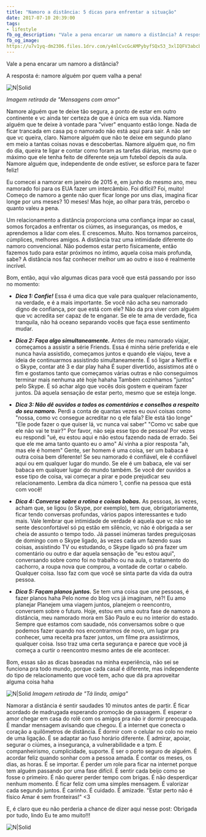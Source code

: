 ```yaml
---
title: "Namoro a distância: 5 dicas para enfrentar a situação"
date: 2017-07-10 20:39:00
tags:  
- lifestyle
fb_og_description: "Vale a pena encarar um namoro a distância? A resposta é: namore alguém por quem valha a pena!"
fb_og_image:
https://u7v1yq-dm2306.files.1drv.com/y4mlCvcGcAMPybyfSQx53_3xlIQFV3abcb_JH2gFjSGg4ni97DbsE2ZRUC9Statqxvl63EknGfX4w3L0mZ7spS66AwkNnahPkYVN-PWKkEdLok1qwH5YYQ6GwJBkhSG1ZkqJ3rpg30EK33GsTvC8B2XODqvtYh9jPT8Rm4KW4HQUcHi9ftBbsa44VpS3s53sbcEP8_GW49Ozc6nEPQ2ZzhrPw?width=780&height=487&cropmode=none
---
```


Vale a pena encarar um namoro a distância? 

A resposta é: namore alguém por quem valha a pena! 

![N|Solid](https://u7v1yq-dm2306.files.1drv.com/y4mlCvcGcAMPybyfSQx53_3xlIQFV3abcb_JH2gFjSGg4ni97DbsE2ZRUC9Statqxvl63EknGfX4w3L0mZ7spS66AwkNnahPkYVN-PWKkEdLok1qwH5YYQ6GwJBkhSG1ZkqJ3rpg30EK33GsTvC8B2XODqvtYh9jPT8Rm4KW4HQUcHi9ftBbsa44VpS3s53sbcEP8_GW49Ozc6nEPQ2ZzhrPw?width=780&height=487&cropmode=none)
<!-- more -->
*Imagem retirada de "Mensagens com amor"*


Namore alguém que te deixe tão segura, a ponto de estar em outro continente e vc ainda ter certeza de que é única em sua vida. 
Namore alguém que te deixe à vontade para "viver" enquanto estão longe. Nada de ficar trancada em casa pq o namorado não está aqui para sair. A não ser que vc queira, claro. 
Namore alguém que não te deixe em segundo plano em meio a tantas coisas novas e descobertas. 
Namore alguém que, no fim do dia, queira te ligar e contar como foram as tarefas diárias, mesmo que o máximo que ele tenha feito de diferente seja um futebol depois da aula. 
Namore alguém que, independente de onde estiver, se esforce para te fazer feliz! 

Eu comecei a namorar em janeiro de 2015 e, em junho do mesmo ano, meu namorado foi para os EUA fazer um intercâmbio. 
Foi difícil? Foi, muito! Começo de namoro a gente não quer ficar longe por uns dias, imagina ficar longe por uns meses? 10 meses! 
Mas hoje, ao olhar para trás, percebo o quanto valeu a pena. 

Um relacionamento a distância proporciona uma confiança ímpar ao casal, somos forçados a enfrentar os ciúmes, as inseguranças, os medos, e aprendemos a lidar com eles. E crescemos. Muito. 
Nos tornamos parceiros, cúmplices, melhores amigos. A distância traz uma intimidade diferente do namoro convencional. Não podemos estar perto fisicamente, então fazemos tudo para estar próximos no íntimo, aquela coisa mais profunda, sabe? A distância nos faz conhecer melhor um ao outro e isso é realmente incrível. 

Bom, então, aqui vão algumas dicas para você que está passando por isso no momento: 

- ***Dica 1: Confie!*** 
Essa é uma dica que vale para qualquer relacionamento, na verdade, e é a mais importante. Se você não acha seu namorado digno de confiança, por que está com ele? Não da pra viver com alguém que vc acredita ser capaz de te enganar. Se ele te ama de verdade, fica tranquila, não há oceano separando vocês que faça esse sentimento mudar.

- ***Dica 2: Faça algo simultaneamente.***
Antes de meu namorado viajar, começamos a assistir a série Friends. Essa é minha série preferida e ele nunca havia assistido, começamos juntos e quando ele viajou, teve a ideia de continuarmos assistindo simultaneamente. É só ligar a Netflix e o Skype, contar até 3 e dar play haha 
É super divertido, assistimos até o fim e gostamos tanto que começamos várias outras e não conseguimos terminar mais nenhuma até hoje  hahaha 
Também cozinhamos "juntos" pelo Skype. 
É só achar algo que vocês dois gostem e queiram fazer juntos. 
Dá aquela sensação de estar perto, mesmo que se esteja longe.

- ***Dica 3: Não dê ouvidos a todos os comentários e conselhos a respeito do seu namoro.***
Perdi a conta de quantas vezes eu ouvi coisas como "nossa, como vc consegue acreditar no q ele fala? Ele está tão longe" 
"Ele pode fazer o que quiser lá, vc nunca vai saber" 
"Como vc sabe que ele não vai te trair?" 
Por favor, não seja esse tipo de pessoa! 
Por vezes eu respondi "ué, eu estou aqui e não estou fazendo nada de errado. Sei que ele me ama tanto quanto eu o amo" 
Aí vinha a pior resposta "ah, mas ele é homem" 
Gente, ser homem é uma coisa, ser um babaca é outra coisa bem diferente! 
Se seu namorado é confiável, ele é confiável aqui ou em qualquer lugar do mundo. Se ele é um babaca, ele vai ser babaca em qualquer lugar do mundo também. 
Se você der ouvidos a esse tipo de coisa, vai começar a pirar e pode prejudicar seu relacionamento. Lembra da dica número 1, confie na pessoa que está com você!

- ***Dica 4: Converse sobre a rotina e coisas bobas.*** 
As pessoas, às vezes, acham que, se ligou (o Skype, por exemplo), tem que, obrigatoriamente, ficar tendo conversas profundas, vários papos interessantes e tudo mais. Vale lembrar que intimidade de verdade é aquela que vc não se sente desconfortável só pq estão em silêncio, vc não é obrigada a ser cheia de assunto o tempo todo. 
Já passei inúmeras tardes preguiçosas de domingo com o Skype ligado, às vezes cada um fazendo suas coisas, assistindo TV ou estudando, o Skype ligado só pra fazer um comentário ou outro e dar aquela sensação de "eu estou aqui", conversando sobre como foi no trabalho ou na aula, o tratamento do cachorro, a roupa nova que comprou, a vontade de cortar o cabelo. Qualquer coisa. 
Isso faz com que você se sinta parte da vida da outra pessoa. 

- ***Dica 5: Façam planos juntos.***
Se tem uma coisa que une pessoas, é fazer planos haha 
Pelo nome do blog vcs já imaginam, né?! Eu amo planejar 
Planejem uma viagem juntos, planejem o reencontro, conversem sobre o futuro. 
Hoje, estou em uma outra fase de namoro a distância, meu namorado mora em São Paulo e eu no interior do estado. Sempre que estamos com saudade, nós conversamos sobre o que podemos fazer quando nos encontrarmos de novo, um lugar pra conhecer, uma receita pra fazer juntos, um filme pra assistirmos, qualquer coisa. Isso traz uma certa segurança e parece que você já começa a curtir o reencontro mesmo antes de ele acontecer.

Bom, essas são as dicas baseadas na minha experiência, não sei se funciona pra todo mundo, porque cada casal é diferente, mas independente do tipo de relacionamento que você tem, acho que dá pra aproveitar alguma coisa haha 

![N|Solid](https://ied2gg-dm2306.files.1drv.com/y4mVCNxsV5Q7e-NuK2q9cHoIiBHMXkF5tWRj4eCwcPyxwrj77HrDnP_IiHiMIy0gb71eXB_3QcadKBW6mFtiI-EdHAigXNVixvnSEaqCl8ENxaBHRRItI13kmnUE_SGaFYHtaRdoawn2Nc99n4zX9E27vOBnv5OuwhyiPixCxda0YhZ6J1OG6Y0OgTluJlFddk654jN8kOm1fq5eIb1uGfl9A?width=724&height=520&cropmode=none)
*Imagem retirada de "Tá linda, amiga"*

Namorar a distância é sentir saudades 10 minutos antes de partir. É ficar acordado de madrugada esperando promoção de passagem. É esperar o amor chegar em casa do rolê com os amigos pra não ir dormir preocupada. É mandar mensagem avisando que chegou. É a internet que conecta o coração a quilômetros de distância. É dormir com o celular no colo no meio de uma ligação. É se adaptar ao fuso horário diferente. É admirar, apoiar, segurar o ciúmes, a insegurança, a vulnerabilidade e a tpm. 
É companheirismo, cumplicidade, suporte. É ser o porto seguro de alguém. 
É acordar feliz quando sonhar com a pessoa amada. É contar os meses, os dias, as horas. É se importar. É perder um role para ficar na internet porque tem alguém passando por uma fase difícil. É sentir cada beijo como se fosse o primeiro. É não querer perder tempo com brigas. É não desperdiçar nenhum momento. É ficar feliz com uma simples mensagem. É valorizar cada segundo juntos. É carinho. É cuidado. É amizade. 
"Estar perto não é físico
Amar é sem fronteiras!" <3

E, é claro que eu não perderia a chance de dizer aqui nesse post:
Obrigada por tudo, lindo
Eu te amo muito!!!

![N|Solid](https://iecr9w-dm2306.files.1drv.com/y4mgd_zlMG-hwZkjAWkLQlcqgp2fJQbT8ReVJ--G2F_6qfEL7IjEO6H9MGUE3MWj9wt6LhgvtHOPBTnwvnt5pLc1ezhcUs3rHkMR3W9r9LY4CA75pJpL1bciM6H4izJtlkTyGD83vA-qUByGjjwcy-ddbThf5L3skaK1N420yHFgPMGtWEHHDpn2xUTgzTj7_se3kTDqEALlvM8ICjBsgPMcQ?width=470&height=520&cropmode=none)







